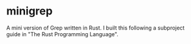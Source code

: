 # minigrep

A mini version of Grep written in Rust. I built this following a subproject guide in "The Rust Programming Language".
